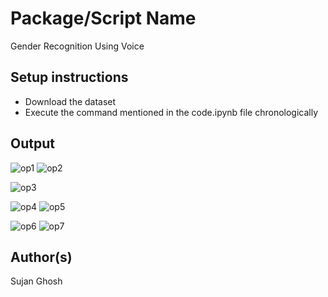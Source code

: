 # Package/Script Name

Gender Recognition Using Voice


## Setup instructions

- Download the dataset
- Execute the command mentioned in the code.ipynb file chronologically

## Output

![op1](https://github.com/sujanrupu/Amazing-Python-Scripts/assets/103595490/5b5a7ba2-7154-4bc5-b265-2aaeede2fa4e)
![op2](https://github.com/sujanrupu/Amazing-Python-Scripts/assets/103595490/451f5087-8a73-4d40-aa78-42b2d9ca7f04)

![op3](https://github.com/sujanrupu/Amazing-Python-Scripts/assets/103595490/651bc192-649f-4682-bf52-55d15314a239)

![op4](https://github.com/sujanrupu/Amazing-Python-Scripts/assets/103595490/56bb7ee7-05ab-462b-bc20-85fcc623cac4)
![op5](https://github.com/sujanrupu/Amazing-Python-Scripts/assets/103595490/ad32b1e9-b780-4308-84dd-2b722edbacef)


![op6](https://github.com/sujanrupu/Amazing-Python-Scripts/assets/103595490/b89ab95a-6f06-48cd-8e25-f0d848f49304)
![op7](https://github.com/sujanrupu/Amazing-Python-Scripts/assets/103595490/b7f1224a-dcf9-4616-adc8-564c6e8e3bdb)









## Author(s)

Sujan Ghosh
